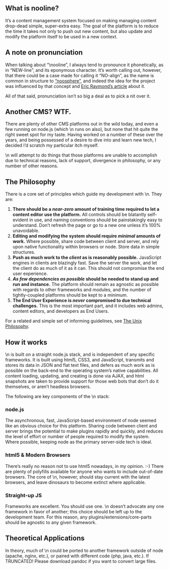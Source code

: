 ## What is nooline?

It’s a content management system focused on making managing content
drop-dead simple, super-extra easy. The goal of the platform is to
reduce the time it takes not only to push out new content, but also
update and modify the platform itself to be used in a new context.

## A note on pronunciation

When talking about “\\nooline”, I always tend to pronounce it
phonetically, as in “NEW-line”, and its eponymous character. It’s worth
calling out, however, that there could be a case made for calling it
“NO-align”, as the name is common in structure to [“noosphere”][], and
indeed the idea for the project was influenced by that concept and [Eric
Raymond’s article][] about it.

All of that said, pronunciation isn’t so big a deal as to pick a nit
over it.

## Another CMS? WTF.

There are plenty of other CMS platforms out in the wild today, and even
a few running on node.js (which \\n runs on also), but none that hit
quite the right sweet spot for my taste. Having worked on a number of
these over the years, and being possessed of a desire to dive into and
learn new tech, I decided I’d scratch my particular itch myself.

\\n will attempt to do things that those platforms are unable to
accomplish due to technical reasons, lack of support, divergence in
philosophy, or any number of other reasons.

## The Philosophy

There is a core set of principles which guide my development with \\n.
They are:

1.  **There should be a *near-zero* amount of training time required to
let a content editor use the platform.** All controls should be
blatantly self-evident in use, and naming conventions should be
painstakingly easy to understand. Don’t refresh the page or go to a
new one unless it’s 100% unavoidable.
2.  **Editing and modifying the system should require *minimal* amounts
of work.** Where possible, share code between client and server, and
rely upon native functionality within browsers or node. Store data
in simple structures.
3.  **Push as much work to the *client* as is reasonably possible.**
JavaScript engines in clients are blazingly fast. Save the server
the work, and let the client do as much of it as it can. This should
not compromise the end user experience.
4.  ***As few dependencies as possible* should be needed to stand up and
run and instance.** The platform should remain as agnostic as
possible with regards to other frameworks and modules, and the
number of tightly-coupled platforms should be kept to a minimum.
5.  **The End User Experience is *never* compromised to due technical
challenges.** This is the most important part, and it includes web
admins, content editors, and developers as End Users.

For a related and simple set of informing guidelines, see [The Unix
Philosophy][].

## How it works

\\n is built on a straight node.js stack, and is independent of any
specific frameworks. It is built using html5, CSS3, and JavaScript,
transmits and stores its data in JSON and flat text files, and defers as
much work as is possible on the back-end to the operating system’s
native capabilities. All content loading, updating, and creating is done
via AJAX, and html snapshots are taken to provide support for those web
bots that don’t do it themselves, or aren’t headless browsers.

The following are key components of the \\n stack:

### node.js

The asynchronous, fast, JavaScript-based environment of node seemed like
an obvious choice for this platform. Sharing code between client and
server brings the potential to make plugins rapidly and quickly, and
reduces the level of effort or number of people required to modify the
system. Where possible, keeping node as the primary server-side tech is
ideal.

### html5 & Modern Browsers

There’s really no reason not to use html5 nowadays, in my opinion. :-)
There are plenty of polyfills available for anyone who wants to include
out-of-date browsers. The core of \\n, however, should stay current with
the latest browsers, and leave dinosaurs to become extinct where
applicable.

### Straight-up JS

Frameworks are excellent. You should use one. \\n doesn’t advocate any
one framework in favor of another; this choice should be left up to the
development team. For this reason, any plugins/extensions/core-parts
should be agnostic to any given framework.

## Theoretical Applications

In theory, much of \\n could be ported to another framework outside of
node (apache, nginx, etc.), or paired with different code (php, java,
etc.). If TRUNCATED! Please download pandoc if you want to convert large
files.

[“noosphere”]: http://en.wikipedia.org/wiki/Noosphere
[Eric Raymond’s article]: http://www.catb.org/~esr/writings/homesteading/homesteading/
[The Unix Philosophy]: http://en.wikipedia.org/wiki/Unix_philosophy
